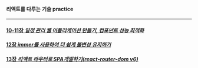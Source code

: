 #### 리액트를 다루는 기술 practice 
___________________________________
#### [10-11장 *일정 관리 웹 어플리케이션 만들기, 컴포넌트 성능 최적화*](https://github.com/ssdd33/react-todo-app)
#### [12장 *immer를 사용하여 더 쉽게 불변성 유지하기*](https://github.com/ssdd33/React_practice/tree/master/immer-tutorial)
#### [13장 *리액트 라우터로 SPA개발하기(react-router-dom v6)*](https://github.com/ssdd33/React_practice/tree/master/router-tutorial)
